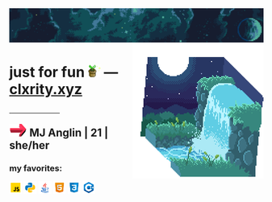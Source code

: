 <div id='main'>
	<div id='top-images'>
		<span>
			<img src='./images/clxrity_banner.png' />
			<img src='./images/clxrity_fountain.gif' align='right' />
		</span>
	</div>
	<h1>
		<span>
			just for fun <img src='./images/potted_plant.gif' width='25px' height='25px' /> — <a href='https://clxrity.xyz' target='_blank'>clxrity.xyz</a>
		</span>
	</h1>
	<div id='info'>
		<span>
			<h2>
				<hr width='100px' />
				<span>
					<img src='./images/arrow-right.gif' width='35px' height='25px' />
					MJ Anglin | 21 | she/her
				</span>
			</h2>
		</span>
	</div>
	<div id='code-icons'>
		<span>
			<h3>
				my favorites:
			</h3>
			<img src='./images/icons/javascript.png' width='25px' height='25px' />
			<img src='./images/icons/python.png' width='25px' height='25px' />
			<img src='./images/icons/java.png' width='25px' height='25px' />
			<img src='./images/icons/html.png' width='25px' height='25px' />
			<img src='./images/icons/css.png' width='25px' height='25px' />
			<img src='./images/icons/cpp.png' width='25px' height='25px' />
		</span>
	</div>
</div>
